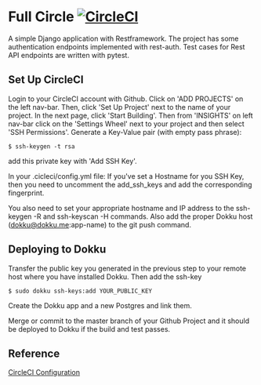 # Full Circle [![CircleCI](https://circleci.com/gh/mashrikt/full-circle/tree/master.svg?style=svg)](https://circleci.com/gh/mashrikt/full-circle/tree/master)

A simple Django application with Restframework. The project has some authentication endpoints implemented with
rest-auth. Test cases for Rest API endpoints are written with pytest.

## Set Up CircleCI
Login to your CircleCI account with Github. Click on 'ADD PROJECTS' on the left nav-bar. Then, click 'Set Up Project'
next to the name of your project. In the next page, click 'Start Building'. Then from 'INSIGHTS' on left nav-bar click
on the 'Settings Wheel' next to your project and then select 'SSH Permissions'. Generate a Key-Value pair (with empty
pass phrase):
```
$ ssh-keygen -t rsa
```
add this private key with 'Add SSH Key'.

In your .cicleci/config.yml file:
If you've set a Hostname for you SSH Key, then you need to uncomment the add_ssh_keys and add the corresponding
fingerprint.

You also need to set your appropriate hostname and IP address to the ssh-keygen -R and ssh-keyscan -H commands.
Also add the proper Dokku host (dokku@dokku.me:app-name) to the git push command.

## Deploying to Dokku
Transfer the public key you generated in the previous step to your remote host where you have installed Dokku.
Then add the ssh-key
```
$ sudo dokku ssh-keys:add YOUR_PUBLIC_KEY
```
Create the Dokku app and a new Postgres and link them.

Merge or commit to the master branch of your Github Project and it should be deployed to Dokku if the build and test
passes.

## Reference
[CircleCI Configuration](https://circleci.com/docs/2.0/configuration-reference/)
